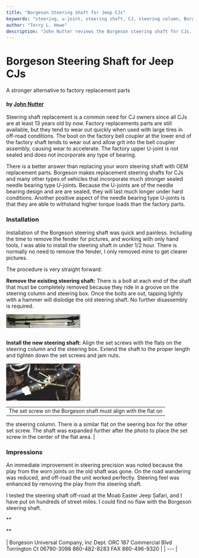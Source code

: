 ```yaml
---
title: "Borgeson Steering Shaft for Jeep CJs"
keywords: "steering, u-joint, steering shaft, CJ, steering column, Borgeson"
author: "Terry L. Howe"
description: "John Nutter reviews the Borgeson steering shaft for CJs.  The steering shaft replace the stock intermediate shaft to return positive steering response."
---
```


# Borgeson Steering Shaft for Jeep CJs

A stronger alternative to factory replacement parts

#### by [John Nutter](mailto:jnutter@outdoorwire.com)

Steering shaft replacement is a common need for CJ owners since all CJs are 
at least 13 years old by now. Factory replacements parts are still available,
but they tend to wear out quickly when used with large tires in off-road 
conditions. The boot on the factory bell coupler at the lower end of the 
factory shaft tends to wear out and allow grit
into the bell coupler assembly, causing wear to accelerate. The factory upper 
U-joint is not sealed and does not incorporate any type of bearing. 

There is a better answer than replacing your worn steering shaft with OEM 
replacement parts. Borgeson makes replacement steering shafts for CJs and 
many other types of vehicles that
incorporate much stronger sealed needle bearing type U-joints. Because the 
U-joints are of the needle bearing design and are are sealed, they will 
last much longer under hard conditions. Another positive aspect of the needle 
bearing type U-joints is that they are able to withstand higher torque loads 
than the factory parts.

### Installation

Installation of the Borgeson steering shaft was quick and painless. 
Including the time to remove the fender for pictures, and working with 
only hand tools, I was able to install the steering shaft in under 1/2 hour. 
There is normally no need to remove the fender, I only removed mine to get 
clearer pictures. 

The procedure is very straight forward:

**Remove the existing steering shaft:**
There is a bolt at each end of the shaft that must be completely
removed because they ride in a groove on the steering column and
steering box. Once the bolts are out, tapping lightly with a
hammer will dislodge the old steering shaft. No further disassembly is
required.

[![shaft comparison](boths.jpg)](both.jpg)

|  |
| --- |

**Install the new steering shaft:**
Align the set screws with the flats on the steering column and the
steering box.  Extend the shaft to the proper length and tighten
down the set screws and jam nuts.

[![shaft installed](insts.jpg)](inst.jpg)

|  |
| --- |
| The set screw on the Borgeson shaft must align with the flat on 
the steering column.  There is a similar flat on the seering box 
for the other set screw.  The shaft was expanded further after the photo 
to place the set screw in the center of the flat area. |

### Impressions

An immediate improvement in steering precision was noted because the
play from the worn joints on the old shaft was gone. On the road wandering was 
reduced, and off-road the unit worked perfectly.  Steering feel was enhanced
by removing the play from the steering shaft. 

I tested the steering shaft off-road at the Moab Easter Jeep Safari, 
and I have put on hundreds of street miles. I could find no flaw with 
the Borgeson steering shaft. 

**

**

| Borgeson Universal Company, Inc
Dept. ORC
187 Commercial Blvd
Torrington Ct 06790-3098
860-482-8283
FAX 860-496-9320 |
| --- |